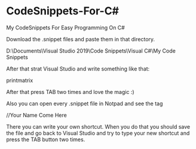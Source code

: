# CodeSnippets-For-C#
My CodeSnippets For Easy Programming On C#

Download the .snippet files and paste them in that directory.

D:\Documents\Visual Studio 2019\Code Snippets\Visual C#\My Code Snippets

After that strat Visual Studio and write something like that:
 
printmatrix

After that press TAB two times and love the magic :)

Also you can open every .snippet file in Notpad and see the tag

//<Shortcut>Your Name Come Here</Shortcut>

There you can write your own shortcut.
When you do that you should save the file and go back to Visual Studio and try to type your new shortcut and press the TAB button two times.